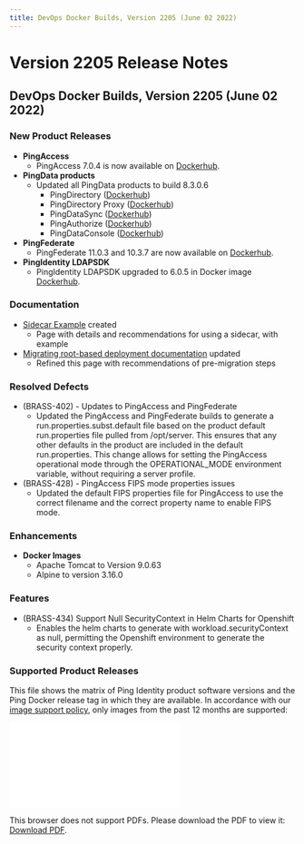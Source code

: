 ```yaml
---
title: DevOps Docker Builds, Version 2205 (June 02 2022)
---
```

# Version 2205 Release Notes

## DevOps Docker Builds, Version 2205 (June 02 2022)

### New Product Releases

- **PingAccess**
    - PingAccess 7.0.4 is now available on [Dockerhub](https://hub.docker.com/r/pingidentity/pingaccess).
- **PingData products**
    - Updated all PingData products to build 8.3.0.6
        - PingDirectory ([Dockerhub](https://hub.docker.com/r/pingidentity/pingdirectory))
        - PingDirectory Proxy ([Dockerhub](https://hub.docker.com/r/pingidentity/pingdirectoryproxy))
        - PingDataSync ([Dockerhub](https://hub.docker.com/r/pingidentity/pingdatasync))
        - PingAuthorize ([Dockerhub](https://hub.docker.com/r/pingidentity/pingauthorize))
        - PingDataConsole ([Dockerhub](https://hub.docker.com/r/pingidentity/pingdataconsole))
- **PingFederate**
    - PingFederate 11.0.3 and 10.3.7 are now available on [Dockerhub](https://hub.docker.com/r/pingidentity/pingfederate).
- **PingIdentity LDAPSDK**
    - PingIdentity LDAPSDK upgraded to 6.0.5 in Docker image [Dockerhub](https://hub.docker.com/r/pingidentity/pingidentity).

### Documentation
- [Sidecar Example](https://devops.pingidentity.com/deployment/deployK8sUtilitySidecar/) created
    - Page with details and recommendations for using a sidecar, with example
- [Migrating root-based deployment documentation](https://devops.pingidentity.com/how-to/migratingRootToUnprivileged/) updated
    - Refined this page with recommendations of pre-migration steps


### Resolved Defects

- (BRASS-402) - Updates to PingAccess and PingFederate
  -  Updated the PingAccess and PingFederate builds to generate a run.properties.subst.default file based on the product default run.properties file pulled from /opt/server. This ensures that any other defaults in the product are included in the default run.properties. This change allows for setting the PingAccess operational mode through the OPERATIONAL_MODE environment variable, without requiring a server profile.
- (BRASS-428) - PingAccess FIPS mode properties issues
  - Updated the default FIPS properties file for PingAccess to use the correct filename and the correct property name to enable FIPS mode.

### Enhancements
- **Docker Images**
    - Apache Tomcat to Version 9.0.63
    - Alpine to version 3.16.0

### Features
- (BRASS-434) Support Null SecurityContext in Helm Charts for Openshift
    - Enables the helm charts to generate with workload.securityContext as null, permitting the Openshift environment to generate the security context properly.
        

### Supported Product Releases

This file shows the matrix of Ping Identity product software versions and the Ping Docker release tag in which they are available.  In accordance with our [image support policy](../docker-images/imageSupport.md), only images from the past 12 months are supported:

<object data="../../images/productVersionsAndImageTags.pdf" type="application/pdf" width="100%" height="1000px">
    <embed src="../../images/productVersionsAndImageTags.pdf">
        <p>This browser does not support PDFs. Please download the PDF to view it: <a href="../../images/productVersionsAndImageTags.pdf">Download PDF</a>.</p>
    </embed>
</object>

